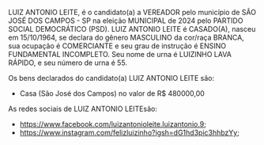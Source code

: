 LUIZ ANTONIO LEITE, é o candidato(a) a VEREADOR pelo município de SÃO JOSÉ DOS CAMPOS - SP na eleição MUNICIPAL de 2024 pelo PARTIDO SOCIAL DEMOCRÁTICO (PSD). LUIZ ANTONIO LEITE é CASADO(A), nasceu em 15/10/1964, se declara do gênero MASCULINO da cor/raça BRANCA, sua ocupação é COMERCIANTE e seu grau de instrução é ENSINO FUNDAMENTAL INCOMPLETO. Seu nome de urna é LUIZINHO LAVA RÁPIDO, e seu número de urna é 55.

Os bens declarados do candidato(a) LUIZ ANTONIO LEITE são: 
- Casa (São José dos Campos) no valor de R$ 480000,00

As redes sociais de LUIZ ANTONIO LEITEsão:
- https://www.facebook.com/luizantonioleite.luizantonio.9;
- https://www.instagram.com/felizluizinho?igsh=dG1hd3pic3hhbzYy;